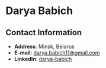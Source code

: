 # Darya Babich

## Contact Information
- **Address**: Minsk, Belarus 
- **E-mail**: [darya.babich11@gmail.com](https://darya.babich11@gmail.com)
- **LinkedIn**: [darya-babich](https://www.linkedin.com/in/darya-babich)